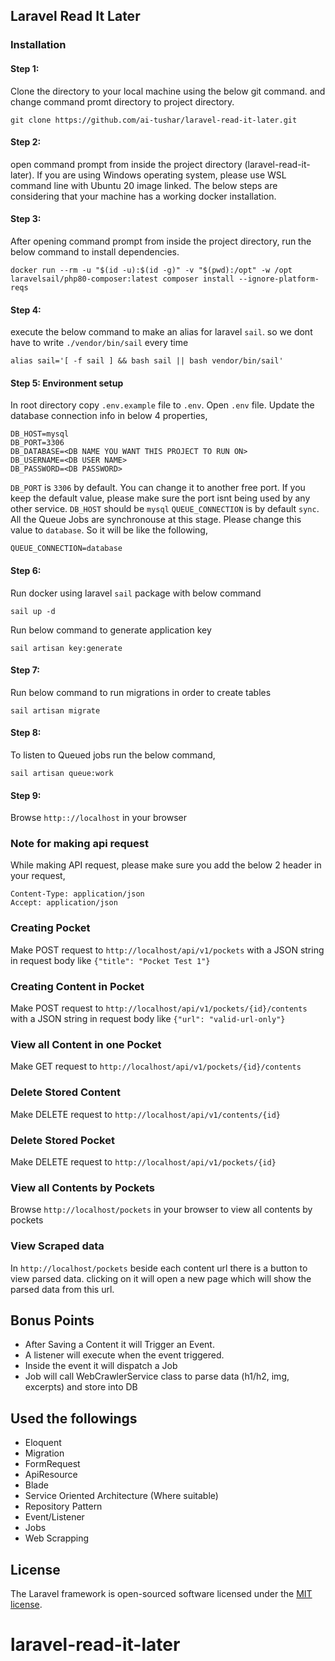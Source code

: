 
## Laravel Read It Later

### Installation

#### Step 1:
Clone the directory to your local machine using the below git command. and change command promt directory to project directory.
```
git clone https://github.com/ai-tushar/laravel-read-it-later.git
```
#### Step 2:
open command prompt from inside the project directory (laravel-read-it-later). If you are using Windows operating system, please use WSL command line with Ubuntu 20 image linked.
The below steps are considering that your machine has a working docker installation.

#### Step 3:
After opening command prompt from inside the project directory, run the below command to install dependencies.
```
docker run --rm -u "$(id -u):$(id -g)" -v "$(pwd):/opt" -w /opt laravelsail/php80-composer:latest composer install --ignore-platform-reqs
```
#### Step 4:
execute the below command to make an alias for laravel `sail`. so we dont have to write `./vendor/bin/sail` every time
```
alias sail='[ -f sail ] && bash sail || bash vendor/bin/sail'
```
#### Step 5: Environment setup
In root directory copy `.env.example` file to `.env`. 
Open `.env` file. Update the database connection info in below 4 properties,
```
DB_HOST=mysql
DB_PORT=3306
DB_DATABASE=<DB NAME YOU WANT THIS PROJECT TO RUN ON>
DB_USERNAME=<DB USER NAME>
DB_PASSWORD=<DB PASSWORD>
```
`DB_PORT` is `3306` by default. You can change it to another free port. If you keep the default value, please make sure the port isnt being used by any other service.
`DB_HOST` should be `mysql`
`QUEUE_CONNECTION` is by default `sync`. All the Queue Jobs are synchronouse at this stage. Please change this value to `database`. So it will be like the following,
```
QUEUE_CONNECTION=database
```
#### Step 6: 
Run docker using laravel `sail` package with below command
```
sail up -d
```
Run below command to generate application key
```
sail artisan key:generate
```
#### Step 7:
Run below command to run migrations in order to create tables
```
sail artisan migrate
```
#### Step 8:
To listen to Queued jobs run the below command,
```
sail artisan queue:work
```
#### Step 9:
Browse `http:://localhost` in your browser

### Note for making api request
While making API request, please make sure you add the below 2 header in your request,
```
Content-Type: application/json
Accept: application/json
```

### Creating Pocket
Make POST request to `http://localhost/api/v1/pockets` with a JSON string in request body like `{"title": "Pocket Test 1"}`

### Creating Content in Pocket
Make POST request to `http://localhost/api/v1/pockets/{id}/contents` with a JSON string in request body like `{"url": "valid-url-only"}`

### View all Content in one Pocket
Make GET request to `http://localhost/api/v1/pockets/{id}/contents`

### Delete Stored Content
Make DELETE request to `http://localhost/api/v1/contents/{id}`

### Delete Stored Pocket
Make DELETE request to `http://localhost/api/v1/pockets/{id}`

### View all Contents by Pockets 
Browse `http://localhost/pockets` in your browser to view all contents by pockets

### View Scraped data
In `http://localhost/pockets` beside each content url there is a button to view parsed data. clicking on it will open a new page which will show the parsed data from this url. 


## Bonus Points
- After Saving a Content it will Trigger an Event. 
- A listener will execute when the event triggered. 
- Inside the event it will dispatch a Job
- Job will call WebCrawlerService class to parse data (h1/h2, img, excerpts) and store into DB

## Used the followings
- Eloquent
- Migration
- FormRequest
- ApiResource
- Blade
- Service Oriented Architecture (Where suitable)
- Repository Pattern
- Event/Listener
- Jobs
- Web Scrapping



## License

The Laravel framework is open-sourced software licensed under the [MIT license](https://opensource.org/licenses/MIT).
# laravel-read-it-later
